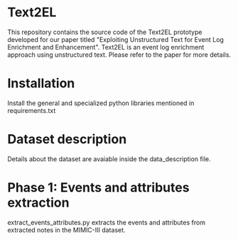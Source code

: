 # Text2EL

This repository contains the source code of the Text2EL prototype developed for our paper titled "Exploiting Unstructured Text for Event Log Enrichment and Enhancement". Text2EL is an event log enrichment approach using unstructured text. Please refer to the paper for more details.

# Installation 
Install the general and specialized python libraries mentioned in requirements.txt

# Dataset description
Details about the dataset are avaiable inside the data_description file.

# Phase 1: Events and attributes extraction 
extract_events_attributes.py extracts the events and attributes from extracted notes in the MIMIC-III dataset. 

